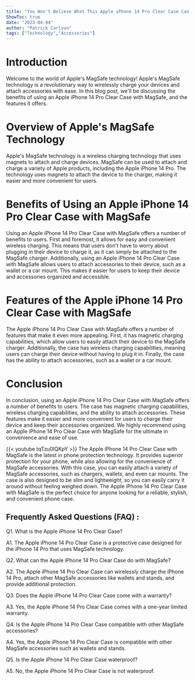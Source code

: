 ```yaml
---
title: "You Won't Believe What This Apple iPhone 14 Pro Clear Case Can Do With MagSafe!"
ShowToc: true 
date: "2023-04-04"
author: "Patrick Carlson" 
tags: ["Technology","Accessories"]
---
```

# Introduction

Welcome to the world of Apple's MagSafe technology! Apple's MagSafe technology is a revolutionary way to wirelessly charge your devices and attach accessories with ease. In this blog post, we'll be discussing the benefits of using an Apple iPhone 14 Pro Clear Case with MagSafe, and the features it offers. 

# Overview of Apple's MagSafe Technology 

Apple's MagSafe technology is a wireless charging technology that uses magnets to attach and charge devices. MagSafe can be used to attach and charge a variety of Apple products, including the Apple iPhone 14 Pro. The technology uses magnets to attach the device to the charger, making it easier and more convenient for users. 

# Benefits of Using an Apple iPhone 14 Pro Clear Case with MagSafe 

Using an Apple iPhone 14 Pro Clear Case with MagSafe offers a number of benefits to users. First and foremost, it allows for easy and convenient wireless charging. This means that users don't have to worry about plugging in their device to charge it, as it can simply be attached to the MagSafe charger. Additionally, using an Apple iPhone 14 Pro Clear Case with MagSafe allows users to attach accessories to their device, such as a wallet or a car mount. This makes it easier for users to keep their device and accessories organized and accessible. 

# Features of the Apple iPhone 14 Pro Clear Case with MagSafe 

The Apple iPhone 14 Pro Clear Case with MagSafe offers a number of features that make it even more appealing. First, it has magnetic charging capabilities, which allow users to easily attach their device to the MagSafe charger. Additionally, the case has wireless charging capabilities, meaning users can charge their device without having to plug it in. Finally, the case has the ability to attach accessories, such as a wallet or a car mount. 

# Conclusion 

In conclusion, using an Apple iPhone 14 Pro Clear Case with MagSafe offers a number of benefits to users. The case has magnetic charging capabilities, wireless charging capabilities, and the ability to attach accessories. These features make it easier and more convenient for users to charge their device and keep their accessories organized. We highly recommend using an Apple iPhone 14 Pro Clear Case with MagSafe for the ultimate in convenience and ease of use.

{{< youtube tqTzu0IQKpY >}} 
The Apple iPhone 14 Pro Clear Case with MagSafe is the latest in phone protection technology. It provides superior protection for your phone, while also allowing for the convenience of MagSafe accessories. With this case, you can easily attach a variety of MagSafe accessories, such as chargers, wallets, and even car mounts. The case is also designed to be slim and lightweight, so you can easily carry it around without feeling weighed down. The Apple iPhone 14 Pro Clear Case with MagSafe is the perfect choice for anyone looking for a reliable, stylish, and convenient phone case.

## Frequently Asked Questions (FAQ) :
Q1. What is the Apple iPhone 14 Pro Clear Case?

A1. The Apple iPhone 14 Pro Clear Case is a protective case designed for the iPhone 14 Pro that uses MagSafe technology.

Q2. What can the Apple iPhone 14 Pro Clear Case do with MagSafe?

A2. The Apple iPhone 14 Pro Clear Case can wirelessly charge the iPhone 14 Pro, attach other MagSafe accessories like wallets and stands, and provide additional protection.

Q3. Does the Apple iPhone 14 Pro Clear Case come with a warranty?

A3. Yes, the Apple iPhone 14 Pro Clear Case comes with a one-year limited warranty.

Q4. Is the Apple iPhone 14 Pro Clear Case compatible with other MagSafe accessories?

A4. Yes, the Apple iPhone 14 Pro Clear Case is compatible with other MagSafe accessories such as wallets and stands.

Q5. Is the Apple iPhone 14 Pro Clear Case waterproof?

A5. No, the Apple iPhone 14 Pro Clear Case is not waterproof.



